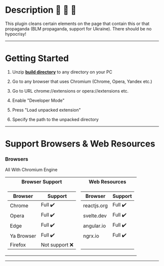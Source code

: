 # Description :purple_heart: :purple_heart: :purple_heart:

This plugin cleans certain elements on the page that contain this or that propaganda (BLM propaganda, support for
Ukraine). There should be no hypocrisy!

---

# Getting Started

1. Unzip <u><b>build directory</b></u> to any directory on your PC

2. Go to any browser that uses Chromium (Chrome, Opera, Yandex etc.)

3. Go to URL chrome://extensions or opera://extensions etc.

4. Enable "Developer Mode"

5. Press "Load unpacked extension"

6. Specify the path to the unpacked directory

---

# Support Browsers & Web Resources

### Browsers

All With Chromium Engine

<table>
<tr>
  <th>Browser Support</th>
   <th>Web Resources</th></tr>
<tr>

<td>

| Browser      | Support          |
|--------------|------------------|
| Chrome       | Full ✔️          |
| Opera        | Full ✔️          |
| Edge         | Full ✔️          |
| Ya Browser   | Full ✔️          |  
| Firefox      | Not support ❌️   |

</td>

<td>

| Browser     | Support    |
|-------------|------------|
| reactjs.org | Full ✔️    |
| svelte.dev  | Full ✔️    |
| angular.io  | Full ✔️    |
| ngrx.io     | Full ✔️    |
|             | ️          |

</td>
</tr> 
</table>

---
